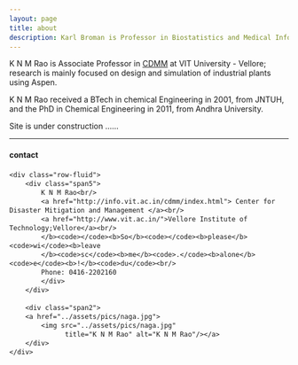 ```yaml
---
layout: page
title: about
description: Karl Broman is Professor in Biostatistics and Medical Informatics at University of Wisconsin - Madison; research in statistical genetics
---
```


K N M Rao is Associate Professor in [CDMM](http://info.vit.ac.in/cdmm/index.html) at VIT University - Vellore; research is mainly focused on design and simulation of industrial plants using Aspen.

K N M Rao received a BTech in chemical Engineering in 2001, from JNTUH, and the PhD in Chemical Engineering in 2011, from Andhra University.

Site is under construction ...... 

---

<div class="container">
<h4><a name="contact"></a>contact</h4>

    <div class="row-fluid">
        <div class="span5">
            K N M Rao<br/>
            <a href="http://info.vit.ac.in/cdmm/index.html"> Center for Disaster Mitigation and Management </a><br/>
            <a href="http://www.vit.ac.in/">Vellore Institute of Technology;Vellore</a><br/>
            </b><code></code><b>So</b><code></code><b>please</b><code>wi</code><b>leave
            </b><code>sc</code><b>me</b><code>.</code><b>alone</b><code>e</code><b>!</b><code>du</code><br/>
            Phone: 0416-2202160
            </div>
        </div>

        <div class="span2">
        <a href="../assets/pics/naga.jpg">
            <img src="../assets/pics/naga.jpg"
                  title="K N M Rao" alt="K N M Rao"/></a>
        </div>
    </div>
</div>
